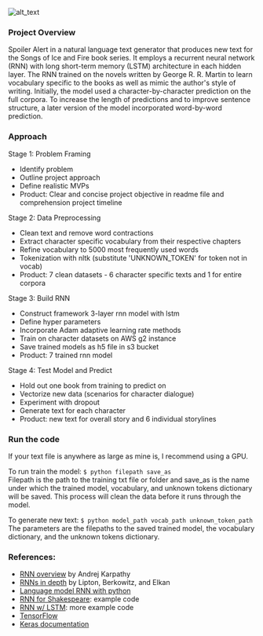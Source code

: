 ![alt_text](https://github.com/lindseyeggleston/spoiler_alert/flask_app/static/images/spoiler_alert_banner.png)

### Project Overview
Spoiler Alert in a natural language text generator that produces new text for the Songs of Ice and Fire book series. It employs a recurrent neural network (RNN) with long short-term memory (LSTM) architecture in each hidden layer. The RNN trained on the novels written by George R. R. Martin to learn vocabulary specific to the books as well as mimic the author's style of writing. Initially, the model used a character-by-character prediction on the full corpora. To increase the length of predictions and to improve sentence structure, a later version of the model incorporated word-by-word prediction.

### Approach

Stage 1: Problem Framing
- Identify problem
- Outline project approach
- Define realistic MVPs
- Product: Clear and concise project objective in readme file and comprehension project timeline

Stage 2: Data Preprocessing
- Clean text and remove word contractions
- Extract character specific vocabulary from their respective chapters
- Refine vocabulary to 5000 most frequently used words
- Tokenization with nltk (substitute 'UNKNOWN_TOKEN' for token not in vocab)
- Product: 7 clean datasets - 6 character specific texts and 1 for entire corpora

Stage 3: Build RNN
- Construct framework 3-layer rnn model with lstm
- Define hyper parameters
- Incorporate Adam adaptive learning rate methods
- Train on character datasets on AWS g2 instance
- Save trained models as h5 file in s3 bucket
- Product: 7 trained rnn model

Stage 4: Test Model and Predict
- Hold out one book from training to predict on
- Vectorize new data (scenarios for character dialogue)
- Experiment with dropout
- Generate text for each character
- Product: new text for overall story and 6 individual storylines


### Run the code
If your text file is anywhere as large as mine is, I recommend using a GPU.  

To run train the model:
`$ python filepath save_as`  
Filepath is the path to the training txt file or folder and save_as is the name under which the trained model, vocabulary, and unknown tokens dictionary will be saved. This process will clean the data before it runs through the model.

To generate new text:
`$ python model_path vocab_path unknown_token_path`  
The parameters are the filepaths to the saved trained model, the vocabulary dictionary, and the unknown tokens dictionary.


### References:

- [RNN overview](http://karpathy.github.io/2015/05/21/rnn-effectiveness/) by Andrej Karpathy
- [RNNs in depth](https://arxiv.org/pdf/1506.00019.pdf) by Lipton, Berkowitz, and Elkan
- [Language model RNN with python](http://www.wildml.com/2015/09/recurrent-neural-networks-tutorial-part-2-implementing-a-language-model-rnn-with-python-numpy-and-theano/)
- [RNN for Shakespeare](https://github.com/martin-gorner/tensorflow-rnn-shakespeare): example code
- [RNN w/ LSTM](https://pythonprogramming.net/rnn-tensorflow-python-machine-learning-tutorial/): more example code
- [TensorFlow](https://www.tensorflow.org/tutorials/recurrent)
- [Keras documentation](https://keras.io/)
